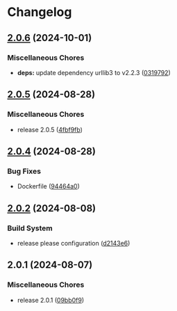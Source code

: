 # Changelog

## [2.0.6](https://github.com/ZeroGachis/soti-action-uploader/compare/v2.0.5...v2.0.6) (2024-10-01)


### Miscellaneous Chores

* **deps:** update dependency urllib3 to v2.2.3 ([0319792](https://github.com/ZeroGachis/soti-action-uploader/commit/0319792ef7b19572ddf0cf95b3712e0148a8c41e))

## [2.0.5](https://github.com/ZeroGachis/soti-action-uploader/compare/v2.0.4...v2.0.5) (2024-08-28)


### Miscellaneous Chores

* release 2.0.5 ([4fbf9fb](https://github.com/ZeroGachis/soti-action-uploader/commit/4fbf9fb0cd2c8baba70add22b14e0b2d49f6cf62))

## [2.0.4](https://github.com/ZeroGachis/soti-action-uploader/compare/v2.0.2...v2.0.3) (2024-08-28)

### Bug Fixes

- Dockerfile ([94464a0](https://github.com/ZeroGachis/soti-action-uploader/commit/94464a069241636e013b94908edd44505096f4c0))

## [2.0.2](https://github.com/ZeroGachis/soti-action-uploader/compare/v2.0.1...v2.0.2) (2024-08-08)

### Build System

- release please configuration ([d2143e6](https://github.com/ZeroGachis/soti-action-uploader/commit/d2143e6a4e83fe3fa44ed74726a1e08d5b8445df))

## 2.0.1 (2024-08-07)

### Miscellaneous Chores

- release 2.0.1 ([09bb0f9](https://github.com/ZeroGachis/soti-action-uploader/commit/09bb0f96f45f1505b09a12ea3f37d4011918cbe8))
